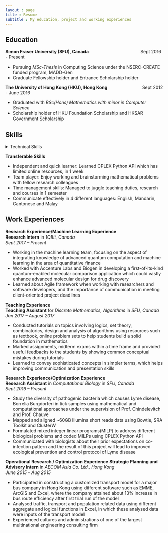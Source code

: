 ```yaml
---
layout : page
title : Resume
subtitle : My education, project and working experiences
---
```


Education
---------
**Simon Fraser University (SFU), Canada** &emsp; &emsp; &emsp; &emsp; &emsp; &emsp; &emsp; &emsp; &emsp;  Sept 2016 - Present 
* Pursuing _MSc-Thesis_ in Computing Science under the NSERC-CREATE funded program, MADD-Gen 
* Graduate Fellowship holder and Entrance Scholarship holder

**The University of Hong Kong (HKU), Hong Kong** &emsp; &emsp; &emsp; &emsp; &emsp; &emsp; Sept 2012 - June 2016  
* Graduated with _BSc(Hons) Mathematics with minor in Computer Science_
* Scholarship holder of HKU Foundation Scholarship and HKSAR Government Scholarship

Skills
---------
<details> <summary> Technical Skills </summary> <p>
* Programming Languages: Python, R, MATLAB, C++, Bash Scripting
* Optimization Tools: IBM CPLEX, MATLAB Linprog
* Deep Learning and Machine Learning Tools: Keras, TensorFlow  
  </p></details>

**Transferable Skills**  
* Independent and quick learner: Learned CPLEX Python API which has limited online resources, in 1 week
* Team player: Enjoy working and brainstorming mathematical problems with fellow research colleagues
* Time management skills: Managed to juggle teaching duties, research and courses in 1 semester
* Communicate effectively in 4 different languages: English, Mandarin, Cantonese and Malay

Work Experiences
----------
**Research Experience/Machine Learning Experience**  
**Research Intern** in _1QBit, Canada_  
_Sept 2017 – Present_  
* Working in the machine learning team, focusing on the aspect of integrating knowledge of advanced quantum
computation and machine learning in the area of quantitative finance
* Worked with Accenture Labs and Biogen in developing a first-of-its-kind quantum-enabled molecular
comparison application which could vastly enhance advanced molecular design for drug discovery
* Learned about Agile framework when working with researchers and software developers, and the importance of
communication in meeting client-oriented project deadlines

**Teaching Experience**  
**Teaching Assistant** for _Discrete Mathematics, Algorithms_ in _SFU, Canada_  
_Jan 2017 – August 2017_   
* Conducted tutorials on topics involving logics, set theory, combinatorics, design and analysis of algorithms using
resources such as textbook, online problem sets to help students build a solid foundation in mathematics
* Marked assignments, midterm exams within a time frame and provided useful feedbacks to the students by
showing common conceptual mistakes during tutorials
* Learned to convey sophisticated concepts in simpler terms, which helps improving communication and
presentation skills  

**Research Experience/Optimization Experience**  
**Research Assistant** in _Computational Biology_ in _SFU, Canada_  
_Sept 2016 – Present_  
* Study the diversity of pathogenic bacteria which causes Lyme disease, Borrelia Burgdorferi in tick samples using
mathematical and computational approaches under the supervision of Prof. Chindelevitch and Prof. Chauve
* Mapped and aligned ~60GB Illumina short reads data using Bowtie, SRA Toolkit and ClusterW
* Formulated mixed integer linear programs(MILP) to address different biological problems and coded MILPs
using CPLEX Python API
* Communicated with biologists about their prior expectations on co-infection pattern and the result of this project
will lead to improved ecological prevention and control protocol of Lyme disease

**Operational Research / Optimization Experience**
**Strategic Planning and Advisory Intern** in _AECOM Asia Co. Ltd., Hong Kong_  
_June 2015 – Aug 2015_
* Participated in constructing a customized transport model for a major bus company in Hong Kong using different
software such as EMME, ArcGIS and Excel, where the company attained about 13% increase in bus route
efficiency after first trial run of the model
* Analysed traffic, transport and population related data using different aggregate and logical functions in Excel, in
which these analysed data were inputs of the transport model
* Experienced cultures and administrations of one of the largest multinational engineering consulting firm
